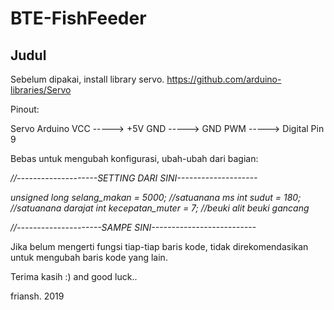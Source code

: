 # BTE-FishFeeder

<h2>Judul</h2>

Sebelum dipakai, install library servo.
https://github.com/arduino-libraries/Servo

Pinout:

Servo			Arduino
VCC		----->	+5V
GND		----->	GND
PWM		----->	Digital Pin 9


Bebas untuk mengubah konfigurasi, ubah-ubah dari bagian:

<i>
//--------------------SETTING DARI SINI--------------------

unsigned long selang_makan = 5000;   //satuanana ms
int sudut = 180;                     //satuanana darajat
int kecepatan_muter = 7;              //beuki alit beuki gancang

//---------------------SAMPE SINI--------------------------
</i>

Jika belum mengerti fungsi tiap-tiap baris kode, tidak direkomendasikan untuk mengubah baris kode yang lain.


Terima kasih :) and good luck..

friansh. 2019